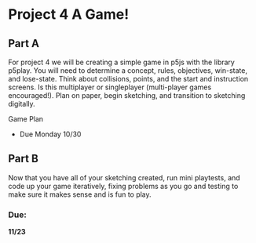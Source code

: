 # Project 4 A Game!

## Part A

For project 4 we will be creating a simple game in p5js with the library p5play. You will need to determine a concept, rules, objectives, win-state, and lose-state. Think about collisions, points, and the start and instruction screens. Is this multiplayer or singleplayer (multi-player games encouraged!). Plan on paper, begin sketching, and transition to sketching digitally.

Game Plan

* Due Monday 10/30

## Part B

Now that you have all of your sketching created, run mini playtests, and code up your game iteratively, fixing problems as you go and testing to make sure it makes sense and is fun to play.

### Due:

**11/23**

